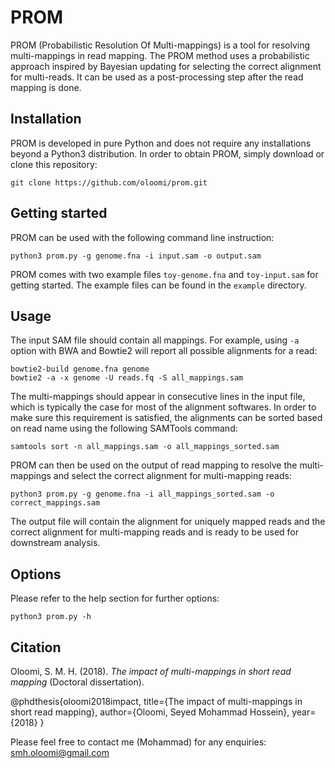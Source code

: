 # PROM
PROM (Probabilistic Resolution Of Multi-mappings) is a tool for resolving multi-mappings in read mapping. 
The PROM method uses a probabilistic approach inspired by Bayesian updating for selecting the correct 
alignment for multi-reads. It can be used as a post-processing step after the
read mapping is done.

## Installation
PROM is developed in pure Python and does not require any installations 
beyond a Python3 distribution. In order to obtain PROM, simply download or clone this
 repository:

 ```commandline
git clone https://github.com/oloomi/prom.git
```

## Getting started
PROM can be used with the following command line instruction:
 
 ```commandline
python3 prom.py -g genome.fna -i input.sam -o output.sam
```
PROM comes with two example files `toy-genome.fna` and `toy-input.sam` for
getting started. The example files can be found in the `example` directory.

## Usage
The input SAM file should contain all mappings. For example, using ```-a``` 
option with BWA and Bowtie2 will report all possible alignments
for a read:

```commandline
bowtie2-build genome.fna genome
bowtie2 -a -x genome -U reads.fq -S all_mappings.sam
```

The multi-mappings should appear in consecutive lines in the input file,
which is typically the case for most of the alignment softwares. In order to make
sure this requirement is satisfied, the alignments can be sorted based on read name
using the following SAMTools command:
```commandline
samtools sort -n all_mappings.sam -o all_mappings_sorted.sam
```
PROM can then be used on the output of read mapping to resolve the multi-mappings
and select the correct alignment for multi-mapping reads:
```commandline
python3 prom.py -g genome.fna -i all_mappings_sorted.sam -o correct_mappings.sam
```
The output file will contain the alignment for uniquely mapped reads and the
correct alignment for multi-mapping reads and is ready to be used for downstream analysis.

## Options
Please refer to the help section for further options:
```commandline
python3 prom.py -h
```

## Citation
Oloomi, S. M. H. (2018). *The impact of multi-mappings in short read mapping* (Doctoral dissertation).

@phdthesis{oloomi2018impact,
  title={The impact of multi-mappings in short read mapping},
  author={Oloomi, Seyed Mohammad Hossein},
  year={2018}
} 

Please feel free to contact me (Mohammad) for any enquiries: [smh.oloomi@gmail.com](mailto:smh.oloomi@gmail.com)
 
 



